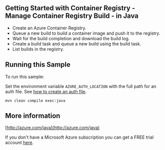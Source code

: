 ## Getting Started with Container Registry - Manage Container Registry Build - in Java ##

* Create an Azure Container Registry.
* Queue a new build to build a container image and push it to the registry.
* Wait for the build completion and download the build log.
* Create a build task and queue a new build using the build task.
* List builds in the registry.

## Running this Sample ##

To run this sample:

Set the environment variable `AZURE_AUTH_LOCATION` with the full path for an auth file. See [how to create an auth file](https://github.com/Azure/azure-libraries-for-java/blob/master/AUTH.md).

    mvn clean compile exec:java

## More information ##

[http://azure.com/java](http://azure.com/java)

If you don't have a Microsoft Azure subscription you can get a FREE trial account [here](http://go.microsoft.com/fwlink/?LinkId=330212).
